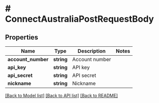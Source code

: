 # # ConnectAustraliaPostRequestBody

## Properties

Name | Type | Description | Notes
------------ | ------------- | ------------- | -------------
**account_number** | **string** | Account number | 
**api_key** | **string** | API key | 
**api_secret** | **string** | API secret | 
**nickname** | **string** | Nickname | 

[[Back to Model list]](../../README.md#documentation-for-models) [[Back to API list]](../../README.md#documentation-for-api-endpoints) [[Back to README]](../../README.md)


